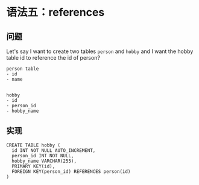 # 语法五：references


## 问题
Let's say I want to create two tables `person` and `hobby` and I want the hobby table id to reference the id of person?

```
person table
- id
- name


hobby
- id
- person_id
- hobby_name
```

## 实现

```
CREATE TABLE hobby (
  id INT NOT NULL AUTO_INCREMENT,
  person_id INT NOT NULL,
  hobby_name VARCHAR(255),
  PRIMARY KEY(id),
  FOREIGN KEY(person_id) REFERENCES person(id)
)
```
